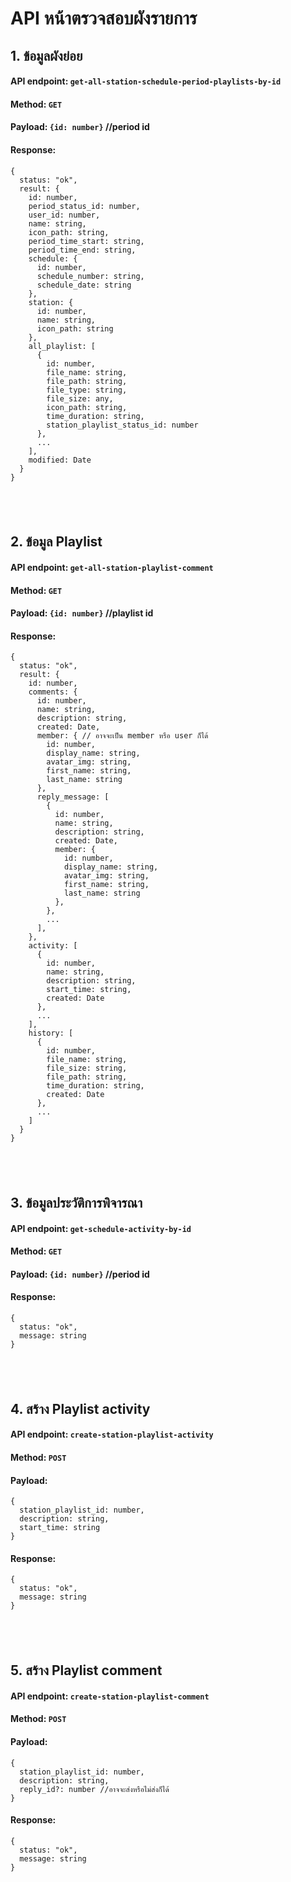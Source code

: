 # API หน้าตรวจสอบผังรายการ

## 1. ข้อมูลผังย่อย
#### API endpoint: ```get-all-station-schedule-period-playlists-by-id```
#### Method: ```GET```
#### Payload: ```{id: number}``` //period id
#### Response:
```
{
  status: "ok",
  result: {
    id: number,
    period_status_id: number,
    user_id: number,
    name: string,
    icon_path: string,
    period_time_start: string,
    period_time_end: string,
    schedule: {
      id: number,
      schedule_number: string,
      schedule_date: string
    },
    station: {
      id: number,
      name: string,
      icon_path: string
    },
    all_playlist: [
      {
        id: number,
        file_name: string,
        file_path: string,
        file_type: string,
        file_size: any,
        icon_path: string,
        time_duration: string,
        station_playlist_status_id: number
      },
      ...
    ],
    modified: Date
  }
}
```
## &nbsp;
## 2. ข้อมูล Playlist
#### API endpoint: ```get-all-station-playlist-comment```
#### Method: ```GET```
#### Payload: ```{id: number}``` //playlist id
#### Response:
```
{
  status: "ok",
  result: {
    id: number,
    comments: {
      id: number,
      name: string,
      description: string,
      created: Date,
      member: { // อาจจะเป็น member หรือ user ก็ได้
        id: number,
        display_name: string,
        avatar_img: string,
        first_name: string,
        last_name: string
      },
      reply_message: [
        {
          id: number,
          name: string,
          description: string,
          created: Date,
          member: {
            id: number,
            display_name: string,
            avatar_img: string,
            first_name: string,
            last_name: string
          },
        },
        ...
      ],
    }, 
    activity: [
      {
        id: number,
        name: string,
        description: string,
        start_time: string,
        created: Date
      },
      ...
    ],
    history: [
      {
        id: number,
        file_name: string,
        file_size: string,
        file_path: string,
        time_duration: string,
        created: Date
      },
      ...
    ]
  }
}
```

## &nbsp;
## 3. ข้อมูลประวัติการพิจารณา
#### API endpoint: ```get-schedule-activity-by-id```
#### Method: ```GET```
#### Payload: ```{id: number}``` //period id
#### Response: 
```
{
  status: "ok",
  message: string
}
```

## &nbsp;
## 4. สร้าง Playlist activity
#### API endpoint: ```create-station-playlist-activity```
#### Method: ```POST```
#### Payload: 
```
{
  station_playlist_id: number,
  description: string,
  start_time: string
}
```
#### Response: 
```
{
  status: "ok",
  message: string
}
```

## &nbsp;
## 5. สร้าง Playlist comment
#### API endpoint: ```create-station-playlist-comment```
#### Method: ```POST```
#### Payload: 
```
{
  station_playlist_id: number,
  description: string,
  reply_id?: number //อาจจะส่งหรือไม่ส่งก็ได้
}
```
#### Response: 
```
{
  status: "ok",
  message: string
}
```
